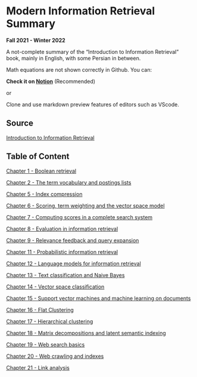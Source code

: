 # Modern Information Retrieval Summary

**Fall 2021 - Winter 2022**

A not-complete summary of the “Introduction to Information Retrieval” book, mainly in English, with some Persian in between.

Math equations are not shown correctly in Github. You can:

**Check it on [Notion](https://savaw.notion.site/Modern-Information-Retrieval-c9a4a6f882a148cf98764fcefb3974a1)** (Recommended)

or

Clone and use markdown preview features of editors such as VScode.

## Source

[Introduction to Information Retrieval](https://nlp.stanford.edu/IR-book/)


## Table of Content

[Chapter 1 - Boolean retrieval](Modern%20Information%20Retrieval%20c9a4a6f882a148cf98764fcefb3974a1/Chapter%201%20-%20Boolean%20retrieval%2011860748be2444688f58915fcb35e208.md)

[Chapter 2 - The term vocabulary and postings lists](Modern%20Information%20Retrieval%20c9a4a6f882a148cf98764fcefb3974a1/Chapter%202%20-%20The%20term%20vocabulary%20and%20postings%20lists%20dbdf06755360451b94f488daf1de4bc2.md)

[Chapter 5 - Index compression](Modern%20Information%20Retrieval%20c9a4a6f882a148cf98764fcefb3974a1/Chapter%205%20-%20Index%20compression%205c2594e16bbb4014b7580dd02806ddb0.md)

[Chapter 6 - Scoring, term weighting and the vector space model](Modern%20Information%20Retrieval%20c9a4a6f882a148cf98764fcefb3974a1/Chapter%206%20-%20Scoring,%20term%20weighting%20and%20the%20vector%20f57fabdee64443dbac818473772f99f8.md)

[Chapter 7 - Computing scores in a complete search system](Modern%20Information%20Retrieval%20c9a4a6f882a148cf98764fcefb3974a1/Chapter%207%20-%20Computing%20scores%20in%20a%20complete%20search%20%20dac96433c24640c59feb5460ee512296.md)

[Chapter 8 - Evaluation in information retrieval](Modern%20Information%20Retrieval%20c9a4a6f882a148cf98764fcefb3974a1/Chapter%208%20-%20Evaluation%20in%20information%20retrieval%2050e59602c61147ec87d484afdf5bdc35.md)

[Chapter 9 - Relevance feedback and query expansion](Modern%20Information%20Retrieval%20c9a4a6f882a148cf98764fcefb3974a1/Chapter%209%20-%20Relevance%20feedback%20and%20query%20expansion%205f1aededeb66408a8cc4b92b4702ac12.md)

[Chapter 11 - Probabilistic information retrieval](Modern%20Information%20Retrieval%20c9a4a6f882a148cf98764fcefb3974a1/Chapter%2011%20-%20Probabilistic%20information%20retrieval%201862234deabf409db588da5a9b45e7f9.md)

[Chapter 12 - Language models for information retrieval](Modern%20Information%20Retrieval%20c9a4a6f882a148cf98764fcefb3974a1/Chapter%2012%20-%20Language%20models%20for%20information%20retri%2068c23c9bdb9341deb79deecfe3f7cba9.md)

[Chapter 13 - Text classification and Naive Bayes](Modern%20Information%20Retrieval%20c9a4a6f882a148cf98764fcefb3974a1/Chapter%2013%20-%20Text%20classification%20and%20Naive%20Bayes%20a872fef199c848a0b414a1d52a96b492.md)

[Chapter 14 - Vector space classification](Modern%20Information%20Retrieval%20c9a4a6f882a148cf98764fcefb3974a1/Chapter%2014%20-%20Vector%20space%20classification%20b9d257ec7a8d4a18bf5dbe242634d267.md)

[Chapter 15 - Support vector machines and machine learning on documents](Modern%20Information%20Retrieval%20c9a4a6f882a148cf98764fcefb3974a1/Chapter%2015%20-%20Support%20vector%20machines%20and%20machine%20l%205120b888320a404d8d885364f2531633.md)

[Chapter 16 - Flat Clustering](Modern%20Information%20Retrieval%20c9a4a6f882a148cf98764fcefb3974a1/Chapter%2016%20-%20Flat%20Clustering%20405f3b20520d40b1a6c695193ec958d4.md)

[Chapter 17 - Hierarchical clustering](Modern%20Information%20Retrieval%20c9a4a6f882a148cf98764fcefb3974a1/Chapter%2017%20-%20Hierarchical%20clustering%20a8a83a4ccea94da6bccab71093bc7075.md)

[Chapter 18 - Matrix decompositions and latent semantic indexing](Modern%20Information%20Retrieval%20c9a4a6f882a148cf98764fcefb3974a1/Chapter%2018%20-%20Matrix%20decompositions%20and%20latent%20sema%203a44e6ed189e4574ad34b43818318622.md)

[Chapter 19 - Web search basics](Modern%20Information%20Retrieval%20c9a4a6f882a148cf98764fcefb3974a1/Chapter%2019%20-%20Web%20search%20basics%201c9aba2910df4787bb5965e7e06dff5d.md)

[Chapter 20 - Web crawling and indexes](Modern%20Information%20Retrieval%20c9a4a6f882a148cf98764fcefb3974a1/Chapter%2020%20-%20Web%20crawling%20and%20indexes%20d5de991cf67e45a4810a67d0da406e60.md)

[Chapter 21 - Link analysis](Modern%20Information%20Retrieval%20c9a4a6f882a148cf98764fcefb3974a1/Chapter%2021%20-%20Link%20analysis%20d4ca32a934584f719abcd9f92ada5001.md)
